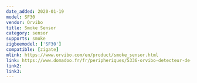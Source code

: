 ```yaml
---
date_added: 2020-01-19
model: SF30
vendor: Orvibo
title: Smoke Sensor
category: sensor
supports: smoke
zigbeemodel: ['SF30']
compatible: [zigate]
mlink: https://www.orvibo.com/en/product/smoke_sensor.html
link: https://www.domadoo.fr/fr/peripheriques/5336-orvibo-detecteur-de-fumee-zigbee.html
link2: 
link3: 
---
```

